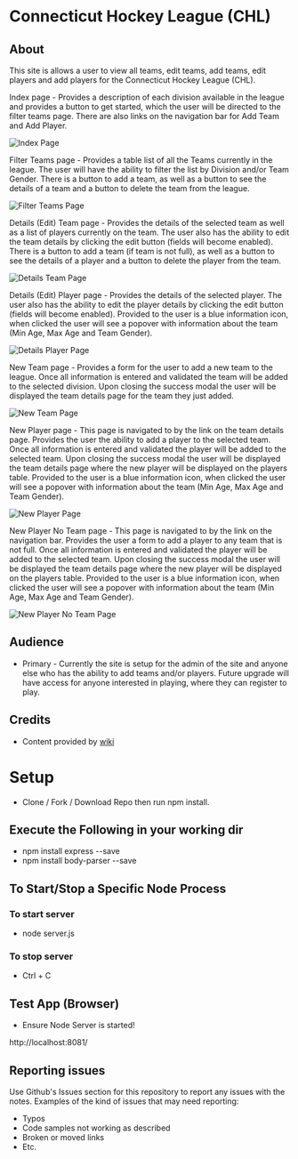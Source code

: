 # Connecticut Hockey League (CHL)

## About

This site is allows a user to view all teams, edit teams, add teams, edit players and add players for the Connecticut Hockey League (CHL). 

Index page - Provides a description of each division available in the league and provides a button to get started, which the user will be directed to the filter teams page. There are also links on the navigation bar for Add Team and Add Player.

![Index Page](public/images/IndexPage.JPG)

Filter Teams page - Provides a table list of all the Teams currently in the league. The user will have the ability to filter the list by Division and/or Team Gender. There is a button to add a team, as well as a button to see the details of a team and a button to delete the team from the league.

![Filter Teams Page](public/images/FilterTeamPage.JPG)

Details (Edit) Team page - Provides the details of the selected team as well as a list of players currently on the team. The user also has the ability to edit the team details by clicking the edit button (fields will become enabled). There is a button to add a team (if team is not full), as well as a button to see the details of a player and a button to delete the player from the team.

![Details Team Page](public/images/TeamDetailsPage.JPG)

Details (Edit) Player page - Provides the details of the selected player. The user also has the ability to edit the player details by clicking the edit button (fields will become enabled). Provided to the user is a blue information icon, when clicked the user will see a popover with information about the team (Min Age, Max Age and Team Gender).

![Details Player Page](public/images/PlayerDetailsPage.JPG)

New Team page - Provides a form for the user to add a new team to the league. Once all information is entered and validated the team will be added to the selected division. Upon closing the success modal the user will be displayed the team details page for the team they just added.

![New Team Page](public/images/AddTeamPage.JPG)

New Player page - This page is navigated to by the link on the team details page. Provides the user the ability to add a player to the selected team. Once all information is entered and validated the player will be added to the selected team. Upon closing the success modal the user will be displayed the team details page where the new player will be displayed on the players table. Provided to the user is a blue information icon, when clicked the user will see a popover with information about the team (Min Age, Max Age and Team Gender).

![New Player Page](public/images/AddPlayerPage.JPG)

New Player No Team page - This page is navigated to by the link on the navigation bar. Provides the user a form to add a player to any team that is not full. Once all information is entered and validated the player will be added to the selected team. Upon closing the success modal the user will be displayed the team details page where the new player will be displayed on the players table. Provided to the user is a blue information icon, when clicked the user will see a popover with information about the team (Min Age, Max Age and Team Gender).

![New Player No Team Page](public/images/AddPlayerNoTeamPage.JPG)

## Audience
- Primary - Currently the site is setup for the admin of the site and anyone else who has the ability to add teams and/or players. Future upgrade will have access for anyone interested in playing, where they can register to play.

## Credits
- Content provided by [wiki](http://www.wiki.com)

# Setup
- Clone / Fork / Download Repo then run npm install.

## Execute the Following in your working dir
- npm install express --save
- npm install body-parser --save

## To Start/Stop a Specific Node Process
### To start server
- node server.js

### To stop server
- Ctrl + C
  
## Test App (Browser)
- Ensure Node Server is started!

http://localhost:8081/

## Reporting issues
Use Github's Issues section for this repository to report any issues with the notes.
Examples of the kind of issues that may need reporting:
- Typos
- Code samples not working as described
- Broken or moved links
- Etc.